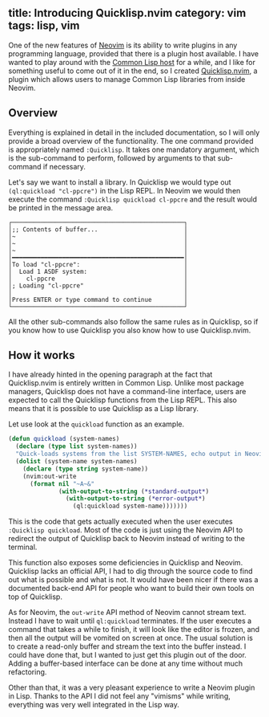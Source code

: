 title: Introducing Quicklisp.nvim
category: vim
tags: lisp, vim
---

One of the new features of [Neovim] is its ability to write plugins in any
programming language, provided that there is a plugin host available. I have
wanted to play around with the [Common Lisp host] for a while, and I like for
something useful to come out of it in the end, so I created [Quicklisp.nvim], a
plugin which allows users to manage Common Lisp libraries from inside Neovim.


## Overview

Everything is explained in detail in the included documentation, so I will only
provide a broad overview of the functionality. The one command provided is
appropriately named `:Quicklisp`. It takes one mandatory argument, which is the
sub-command to perform, followed by arguments to that sub-command if necessary.

Let's say we want to install a library. In Quicklisp we would type out
`(ql:quickload "cl-ppcre")` in the Lisp REPL. In Neovim we would then execute
the command `:Quicklisp quickload cl-ppcre` and the result would be printed in
the message area.

~~~
┌────────────────────────────────────────────────┐
│;; Contents of buffer...                        │
│~                                               │
│~                                               │
│~                                               │
│━━━━━━━━━━━━━━━━━━━━━━━━━━━━━━━━━━━━━━━━━━━━━━━━│
│To load "cl-ppcre":                             │
│  Load 1 ASDF system:                           │
│    cl-ppcre                                    │
│; Loading "cl-ppcre"                            │
│                                                │
│Press ENTER or type command to continue         │
└────────────────────────────────────────────────┘
~~~

All the other sub-commands also follow the same rules as in Quicklisp, so if
you know how to use Quicklisp you also know how to use Quicklisp.nvim.


## How it works

I have already hinted in the opening paragraph at the fact that Quicklisp.nvim
is entirely written in Common Lisp. Unlike most package managers, Quicklisp
does not have a command-line interface, users are expected to call the
Quicklisp functions from the Lisp REPL. This also means that it is possible to
use Quicklisp as a Lisp library.

Let use look at the `quickload` function as an example.

~~~lisp
(defun quickload (system-names)
  (declare (type list system-names))
  "Quick-loads systems from the list SYSTEM-NAMES, echo output in Neovim."
  (dolist (system-name system-names)
    (declare (type string system-name))
    (nvim:out-write
      (format nil "~A~&"
              (with-output-to-string (*standard-output*)
                (with-output-to-string (*error-output*)
                  (ql:quickload system-name)))))))
~~~

This is the code that gets actually executed when the user executes `:Quicklisp
quickload`. Most of the code is just using the Neovim API to redirect the
output of Quicklisp back to Neovim instead of writing to the terminal.

This function also exposes some deficiencies in Quicklisp and Neovim. Quicklisp
lacks an official API, I had to dig through the source code to find out what is
possible and what is not. It would have been nicer if there was a documented
back-end API for people who want to build their own tools on top of Quicklisp.

As for Neovim, the `out-write` API method of Neovim cannot stream text. Instead
I have to wait until `ql:quickload` terminates. If the user executes a command
that takes a while to finish, it will look like the editor is frozen, and then
all the output will be vomited on screen at once. The usual solution is to
create a read-only buffer and stream the text into the buffer instead. I could
have done that, but I wanted to just get this plugin out of the door. Adding a
buffer-based interface can be done at any time without much refactoring.

Other than that, it was a very pleasant experience to write a Neovim plugin in
Lisp. Thanks to the API I did not feel any "vimisms" while writing, everything
was very well integrated in the Lisp way.



[Neovim]: https://neovim.io/
[Common Lisp host]: https://github.com/adolenc/cl-neovim/
[Quicklisp.nvim]: https://gitlab.com/HiPhish/quicklisp.nvim
